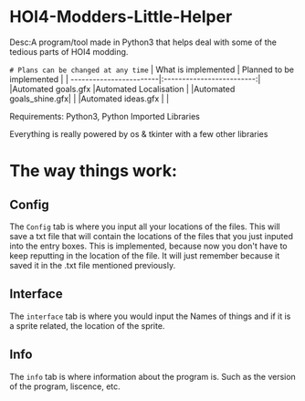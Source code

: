 # HOI4-Modders-Little-Helper
Desc:A program/tool made in Python3 that helps deal with some of the tedious parts of HOI4 modding.

`# Plans can be changed at any time`
| What is implemented     | Planned to be implemented |
| ------------------------|:-------------------------:|
|Automated goals.gfx      |Automated Localisation     |
|Automated goals_shine.gfx|                           |
|Automated ideas.gfx      |                           |

Requirements: Python3, Python Imported Libraries

Everything is really powered by os & tkinter with a few other libraries

# The way things work:
## Config
The `Config` tab is where you input all your locations of the files. This will save a txt file that will contain the locations of the files that you just inputed into the entry boxes. This is implemented, because now you don't have to keep reputting in the location of the file. It will just remember because it saved it in the .txt file mentioned previously.

## Interface
The `interface` tab is where you would input the Names of things and if it is a sprite related, the location of the sprite.

## Info
The `info` tab is where information about the program is. Such as the version of the program, liscence, etc.
